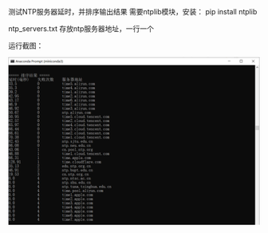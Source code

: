 测试NTP服务器延时，并排序输出结果
需要ntplib模块，安装：
pip install ntplib

ntp_servers.txt 存放ntp服务器地址，一行一个

运行截图：

![image](https://github.com/cnbac/ntp-test/blob/main/Snipaste_2023-08-25_10-00-50.png)
